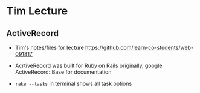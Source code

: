 # Tim Lecture

## ActiveRecord

* Tim's notes/files for lecture https://github.com/learn-co-students/web-091817

* AcrtiveRecord was built for Ruby on Rails originally, google ActiveRecord::Base for documentation

* ```rake --tasks``` in terminal shows all task options
